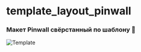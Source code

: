 # template_layout_pinwall
### Макет Pinwall свёрстанный по шаблону 🥇
![Template](https://github.com/Receiver1/template_layout_pinwall/blob/main/template.png)
